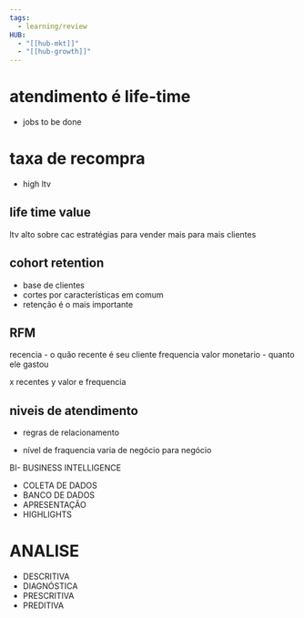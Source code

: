 ```yaml
---
tags:
  - learning/review
HUB:
  - "[[hub-mkt]]"
  - "[[hub-growth]]"
---
```


# atendimento é life-time
* jobs to be done
# taxa de recompra 
- high ltv

## life time value
 ltv alto sobre cac
estratégias para vender mais para mais clientes

## cohort retention
- base de clientes
- cortes por características em comum
- retenção é o mais importante

## RFM

recencia - o quão recente é seu cliente
frequencia 
valor monetario  - quanto ele gastou

x recentes 
y valor e frequencia

## niveis de atendimento 
- regras de relacionamento

- nível de fraquencia varia de negócio para negócio

BI- BUSINESS INTELLIGENCE
- COLETA DE DADOS
- BANCO DE DADOS
- APRESENTAÇÃO
- HIGHLIGHTS

# ANALISE
- DESCRITIVA
- DIAGNÓSTICA
- PRESCRITIVA 
- PREDITIVA